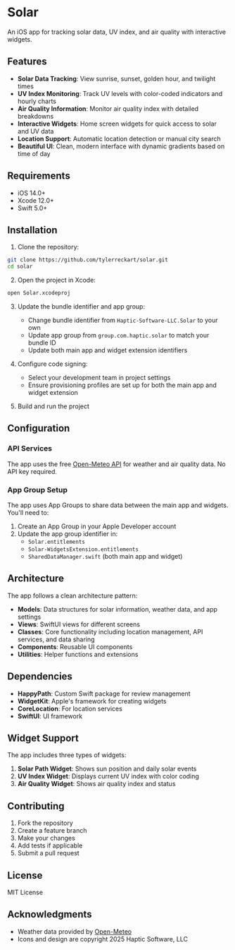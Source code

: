 # Solar

An iOS app for tracking solar data, UV index, and air quality with interactive widgets.

## Features

- **Solar Data Tracking**: View sunrise, sunset, golden hour, and twilight times
- **UV Index Monitoring**: Track UV levels with color-coded indicators and hourly charts
- **Air Quality Information**: Monitor air quality index with detailed breakdowns
- **Interactive Widgets**: Home screen widgets for quick access to solar and UV data
- **Location Support**: Automatic location detection or manual city search
- **Beautiful UI**: Clean, modern interface with dynamic gradients based on time of day

## Requirements

- iOS 14.0+
- Xcode 12.0+
- Swift 5.0+

## Installation

1. Clone the repository:
```bash
git clone https://github.com/tylerreckart/solar.git
cd solar
```

2. Open the project in Xcode:
```bash
open Solar.xcodeproj
```

3. Update the bundle identifier and app group:
   - Change bundle identifier from `Haptic-Software-LLC.Solar` to your own
   - Update app group from `group.com.haptic.solar` to match your bundle ID
   - Update both main app and widget extension identifiers

4. Configure code signing:
   - Select your development team in project settings
   - Ensure provisioning profiles are set up for both the main app and widget extension

5. Build and run the project

## Configuration

### API Services

The app uses the free [Open-Meteo API](https://open-meteo.com/) for weather and air quality data. No API key required.

### App Group Setup

The app uses App Groups to share data between the main app and widgets. You'll need to:

1. Create an App Group in your Apple Developer account
2. Update the app group identifier in:
   - `Solar.entitlements`
   - `Solar-WidgetsExtension.entitlements`
   - `SharedDataManager.swift` (both main app and widget)

## Architecture

The app follows a clean architecture pattern:

- **Models**: Data structures for solar information, weather data, and app settings
- **Views**: SwiftUI views for different screens
- **Classes**: Core functionality including location management, API services, and data sharing
- **Components**: Reusable UI components
- **Utilities**: Helper functions and extensions

## Dependencies

- **HappyPath**: Custom Swift package for review management
- **WidgetKit**: Apple's framework for creating widgets
- **CoreLocation**: For location services
- **SwiftUI**: UI framework

## Widget Support

The app includes three types of widgets:

1. **Solar Path Widget**: Shows sun position and daily solar events
2. **UV Index Widget**: Displays current UV index with color coding
3. **Air Quality Widget**: Shows air quality index and status

## Contributing

1. Fork the repository
2. Create a feature branch
3. Make your changes
4. Add tests if applicable
5. Submit a pull request

## License

MIT License

## Acknowledgments

- Weather data provided by [Open-Meteo](https://open-meteo.com/)
- Icons and design are copyright 2025 Haptic Software, LLC
